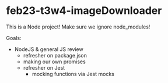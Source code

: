 # feb23-t3w4-imageDownloader
This is a Node project! Make sure we ignore node_modules!


Goals:
- NodeJS & general JS review 
	- refresher on package.json
	- making our own promises
	- refresher on Jest 
		- mocking functions via Jest mocks 